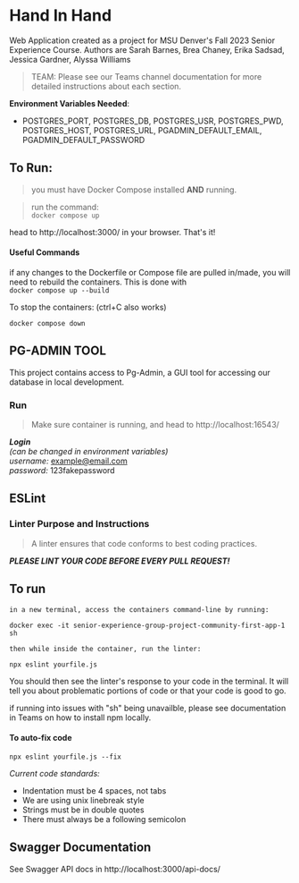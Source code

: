 
# Hand In Hand
Web Application created as a project for MSU Denver's Fall 2023 Senior Experience Course.  Authors are Sarah Barnes, Brea Chaney, Erika Sadsad, Jessica Gardner, Alyssa Williams 

>TEAM: Please see our Teams channel documentation for more detailed instructions about each section. 


**Environment Variables Needed**:  
- POSTGRES_PORT, POSTGRES_DB, POSTGRES_USR, POSTGRES_PWD, POSTGRES_HOST, POSTGRES_URL, PGADMIN_DEFAULT_EMAIL,  PGADMIN_DEFAULT_PASSWORD


## To Run: 

>you must have Docker Compose installed **AND** running. 

>run the command:   
```docker compose up```

head to http://localhost:3000/ in your browser. That's it! 



#### **Useful Commands**
if any changes to the Dockerfile or Compose file are pulled in/made, you will need to rebuild the containers. This is done with   
```docker compose up --build```  

To stop the containers: (ctrl+C also works)

```docker compose down```


## PG-ADMIN TOOL ##
This project contains access to Pg-Admin, a GUI tool for accessing our database in local development. 

### Run ###
>Make sure container is running, and head to 
http://localhost:16543/  

***Login***  
 *(can be changed in environment variables)*  
*username:* example@email.com  
*password:* 123fakepassword 


## ESLint ##
### Linter Purpose and Instructions ###

>A linter ensures that code conforms to best coding practices.  

_**PLEASE LINT YOUR CODE BEFORE EVERY PULL REQUEST!**_

 ## To run ##
    in a new terminal, access the containers command-line by running:
    
 ```docker exec -it senior-experience-group-project-community-first-app-1 sh ```

    then while inside the container, run the linter: 
 
`````` npx eslint yourfile.js ``````

You should then see the linter's response to your code in the terminal. It will tell you about problematic portions of code or that your code is good to go.

if running into issues with "sh" being unavailble, please see documentation in Teams on how to install npm locally. 

#### To auto-fix code ####
 
```npx eslint yourfile.js --fix```


*Current code standards:*
* Indentation must be 4 spaces, not tabs
* We are using unix linebreak style
* Strings must be in double quotes
* There must always be a following semicolon


## Swagger Documentation ##

See Swagger API docs in http://localhost:3000/api-docs/ 
